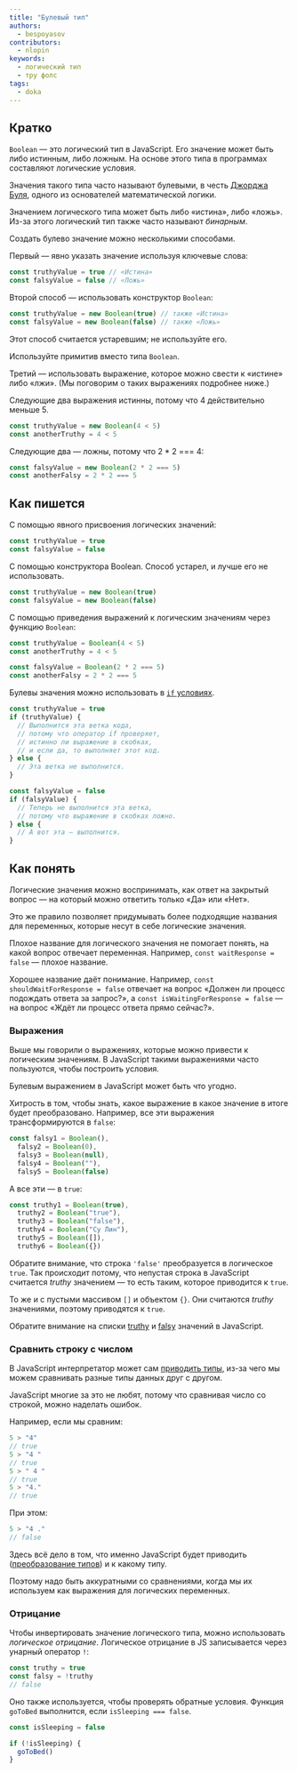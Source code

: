 ```yaml
---
title: "Булевый тип"
authors:
  - bespoyasov
contributors:
  - nlopin
keywords:
  - логический тип
  - тру фолс
tags:
  - doka
---
```


## Кратко

`Boolean` — это логический тип в JavaScript. Его значение может быть либо истинным, либо ложным. На основе этого типа в программах составляют логические условия.

Значения такого типа часто называют булевыми, в честь [Джорджа Буля](https://ru.wikipedia.org/wiki/Буль,_Джордж), одного из основателей математической логики.

Значением логического типа может быть либо «истина», либо «ложь». Из-за этого логический тип также часто называют _бинарным_.

Создать булево значение можно несколькими способами.

Первый — явно указать значение используя ключевые слова:

```js
const truthyValue = true // «Истина»
const falsyValue = false // «Ложь»
```

Второй способ — использовать конструктор `Boolean`:

```js
const truthyValue = new Boolean(true) // также «Истина»
const falsyValue = new Boolean(false) // также «Ложь»
```

Этот способ считается устаревшим; не используйте его.

Используйте примитив вместо типа `Boolean`.

Третий — использовать выражение, которое можно свести к «истине» либо «лжи». (Мы поговорим о таких выражениях подробнее ниже.)

Следующие два выражения истинны, потому что 4 действительно меньше 5.

```js
const truthyValue = new Boolean(4 < 5)
const anotherTruthy = 4 < 5
```

Следующие два — ложны, потому что 2 * 2 === 4:

```js
const falsyValue = new Boolean(2 * 2 === 5)
const anotherFalsy = 2 * 2 === 5
```

## Как пишется

С помощью явного присвоения логических значений:
```js
const truthyValue = true
const falsyValue = false
```

С помощью конструктора Boolean. Способ устарел, и лучше его не использовать.

```js
const truthyValue = new Boolean(true)
const falsyValue = new Boolean(false)
```

С помощью приведения выражений к логическим значениям через функцию `Boolean`:

```js
const truthyValue = Boolean(4 < 5)
const anotherTruthy = 4 < 5

const falsyValue = Boolean(2 * 2 === 5)
const anotherFalsy = 2 * 2 === 5
```

Булевы значения можно использовать в [`if` условиях](/js/if-else/).

```js
const truthyValue = true
if (truthyValue) {
  // Выполнится эта ветка кода,
  // потому что оператор if проверяет,
  // истинно ли выражение в скобках,
  // и если да, то выполняет этот код.
} else {
  // Эта ветка не выполнится.
}

const falsyValue = false
if (falsyValue) {
  // Теперь не выполнится эта ветка,
  // потому что выражение в скобках ложно.
} else {
  // А вот эта — выполнится.
}
```

## Как понять

Логические значения можно воспринимать, как ответ на закрытый вопрос — на который можно ответить только «Да» или «Нет».

Это же правило позволяет придумывать более подходящие названия для переменных, которые несут в себе логические значения.

Плохое название для логического значения не помогает понять, на какой вопрос отвечает переменная. Например, `const waitResponse = false` — плохое название.

Хорошее название даёт понимание. Например, `const shouldWaitForResponse = false` отвечает на вопрос «Должен ли процесс подождать ответа за запрос?», а  `const isWaitingForResponse = false` — на вопрос «Ждёт ли процесс ответа прямо сейчас?».

### Выражения

Выше мы говорили о выражениях, которые можно привести к логическим значениям. В JavaScript такими выражениями часто пользуются, чтобы построить условия.

Булевым выражением в JavaScript может быть что угодно.

Хитрость в том, чтобы знать, какое выражение в какое значение в итоге будет преобразовано. Например, все эти выражения трансформируются в `false`:

```js
const falsy1 = Boolean(),
  falsy2 = Boolean(0),
  falsy3 = Boolean(null),
  falsy4 = Boolean(""),
  falsy5 = Boolean(false)
```

А все эти — в `true`:
```js
const truthy1 = Boolean(true),
  truthy2 = Boolean("true"),
  truthy3 = Boolean("false"),
  truthy4 = Boolean("Су Лин"),
  truthy5 = Boolean([]),
  truthy6 = Boolean({})
```

Обратите внимание, что строка `'false'` преобразуется в логическое `true`. Так происходит потому, что непустая строка в JavaScript считается _truthy_ значением — то есть таким, которое приводится к `true`.

То же и с пустыми массивом `[]` и объектом `{}`. Они считаются _truthy_ значениями, поэтому приводятся к `true`.

Обратите внимание на списки [truthy](https://developer.mozilla.org/ru/docs/Словарь/Truthy) и [falsy](https://developer.mozilla.org/ru/docs/Словарь/Falsy) значений в JavaScript.

### Сравнить строку с числом

В JavaScript интерпретатор может сам [приводить типы](https://developer.mozilla.org/ru/docs/Словарь/Type_coercion), из-за чего мы можем сравнивать разные типы данных друг с другом.

JavaScript многие за это не любят, потому что сравнивая число со строкой, можно наделать ошибок.

Например, если мы сравним:

```js
5 > "4"
// true
5 > "4 "
// true
5 > " 4 "
// true
5 > "4."
// true
```

При этом:

```js
5 > "4 ."
// false
```

Здесь всё дело в том, что именно JavaScript будет приводить ([преобразование типов](/js/typecasting/)) и к какому типу.

Поэтому надо быть аккуратными со сравнениями, когда мы их используем как выражения для логических переменных.

### Отрицание

Чтобы инвертировать значение логического типа, можно использовать _логическое отрицание_. Логическое отрицание в JS записывается через унарный оператор `!`:

```js
const truthy = true
const falsy = !truthy
// false
```

Оно также используется, чтобы проверять обратные условия. Функция `goToBed` выполнится, если `isSleeping === false`.

```js
const isSleeping = false

if (!isSleeping) {
  goToBed()
}
```
